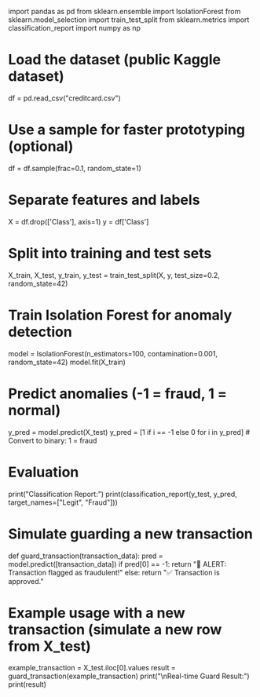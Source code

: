 import pandas as pd
from sklearn.ensemble import IsolationForest
from sklearn.model_selection import train_test_split
from sklearn.metrics import classification_report
import numpy as np

# Load the dataset (public Kaggle dataset)
df = pd.read_csv("creditcard.csv")

# Use a sample for faster prototyping (optional)
df = df.sample(frac=0.1, random_state=1)

# Separate features and labels
X = df.drop(['Class'], axis=1)
y = df['Class']

# Split into training and test sets
X_train, X_test, y_train, y_test = train_test_split(X, y, test_size=0.2, random_state=42)

# Train Isolation Forest for anomaly detection
model = IsolationForest(n_estimators=100, contamination=0.001, random_state=42)
model.fit(X_train)

# Predict anomalies (-1 = fraud, 1 = normal)
y_pred = model.predict(X_test)
y_pred = [1 if i == -1 else 0 for i in y_pred]  # Convert to binary: 1 = fraud

# Evaluation
print("Classification Report:")
print(classification_report(y_test, y_pred, target_names=["Legit", "Fraud"]))

# Simulate guarding a new transaction
def guard_transaction(transaction_data):
    pred = model.predict([transaction_data])
    if pred[0] == -1:
        return "🚨 ALERT: Transaction flagged as fraudulent!"
    else:
        return "✅ Transaction is approved."

# Example usage with a new transaction (simulate a new row from X_test)
example_transaction = X_test.iloc[0].values
result = guard_transaction(example_transaction)
print("\nReal-time Guard Result:")
print(result)
